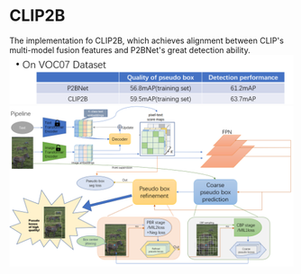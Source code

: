# CLIP2B
The implementation fo CLIP2B, which achieves alignment between CLIP's multi-model fusion features and P2BNet's great detection ability.
![image](https://github.com/Colezwhy/CLIP2B/blob/main/RES.png)
![image](https://github.com/Colezwhy/CLIP2B/blob/main/ppl.png)
